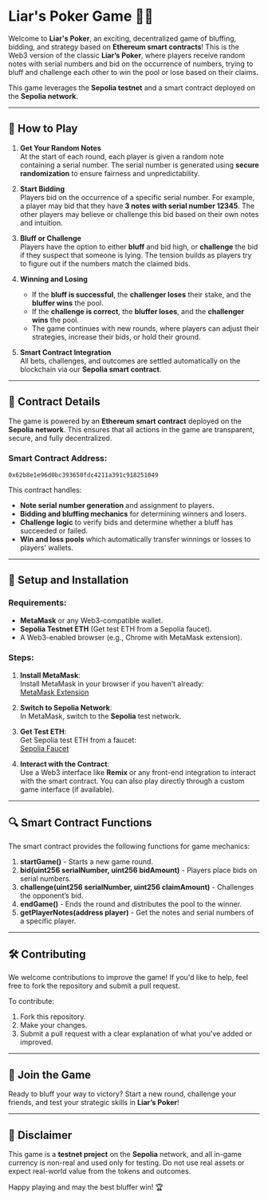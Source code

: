 # Liar's Poker Game 🎲💸

Welcome to **Liar's Poker**, an exciting, decentralized game of bluffing, bidding, and strategy based on **Ethereum smart contracts**! This is the Web3 version of the classic **Liar’s Poker**, where players receive random notes with serial numbers and bid on the occurrence of numbers, trying to bluff and challenge each other to win the pool or lose based on their claims.

This game leverages the **Sepolia testnet** and a smart contract deployed on the **Sepolia network**.

---

## 🚀 **How to Play**

1. **Get Your Random Notes**  
   At the start of each round, each player is given a random note containing a serial number. The serial number is generated using **secure randomization** to ensure fairness and unpredictability.

2. **Start Bidding**  
   Players bid on the occurrence of a specific serial number. For example, a player may bid that they have **3 notes with serial number 12345**. The other players may believe or challenge this bid based on their own notes and intuition.

3. **Bluff or Challenge**  
   Players have the option to either **bluff** and bid high, or **challenge** the bid if they suspect that someone is lying. The tension builds as players try to figure out if the numbers match the claimed bids.

4. **Winning and Losing**  
   - If the **bluff is successful**, the **challenger loses** their stake, and the **bluffer wins** the pool.
   - If the **challenge is correct**, the **bluffer loses**, and the **challenger wins** the pool.
   - The game continues with new rounds, where players can adjust their strategies, increase their bids, or hold their ground.

5. **Smart Contract Integration**  
   All bets, challenges, and outcomes are settled automatically on the blockchain via our **Sepolia smart contract**.

---

## 📜 **Contract Details**

The game is powered by an **Ethereum smart contract** deployed on the **Sepolia network**. This ensures that all actions in the game are transparent, secure, and fully decentralized.

### Smart Contract Address:  
```
0x62b8e1e96d0bc393650fdc4211a391c918251049
```

This contract handles:
- **Note serial number generation** and assignment to players.
- **Bidding and bluffing mechanics** for determining winners and losers.
- **Challenge logic** to verify bids and determine whether a bluff has succeeded or failed.
- **Win and loss pools** which automatically transfer winnings or losses to players' wallets.

---

## 🔧 **Setup and Installation**

### Requirements:
- **MetaMask** or any Web3-compatible wallet.
- **Sepolia Testnet ETH** (Get test ETH from a Sepolia faucet).
- A Web3-enabled browser (e.g., Chrome with MetaMask extension).

### Steps:
1. **Install MetaMask**:  
   Install MetaMask in your browser if you haven’t already:  
   [MetaMask Extension](https://metamask.io/download.html)
   
2. **Switch to Sepolia Network**:  
   In MetaMask, switch to the **Sepolia** test network.

3. **Get Test ETH**:  
   Get Sepolia test ETH from a faucet:  
   [Sepolia Faucet](https://faucet.sepolia.dev/)

4. **Interact with the Contract**:  
   Use a Web3 interface like **Remix** or any front-end integration to interact with the smart contract. You can also play directly through a custom game interface (if available).

---

## 🔍 **Smart Contract Functions**

The smart contract provides the following functions for game mechanics:

1. **startGame()** - Starts a new game round.
2. **bid(uint256 serialNumber, uint256 bidAmount)** - Players place bids on serial numbers.
3. **challenge(uint256 serialNumber, uint256 claimAmount)** - Challenges the opponent’s bid.
4. **endGame()** - Ends the round and distributes the pool to the winner.
5. **getPlayerNotes(address player)** - Get the notes and serial numbers of a specific player.

---

## 🛠 **Contributing**

We welcome contributions to improve the game! If you'd like to help, feel free to fork the repository and submit a pull request.

To contribute:
1. Fork this repository.
2. Make your changes.
3. Submit a pull request with a clear explanation of what you’ve added or improved.

---

## 🎉 **Join the Game**

Ready to bluff your way to victory? Start a new round, challenge your friends, and test your strategic skills in **Liar’s Poker**! 

---

## 📜 **Disclaimer**

This game is a **testnet project** on the **Sepolia** network, and all in-game currency is non-real and used only for testing. Do not use real assets or expect real-world value from the tokens and outcomes.

Happy playing and may the best bluffer win! 🏆
